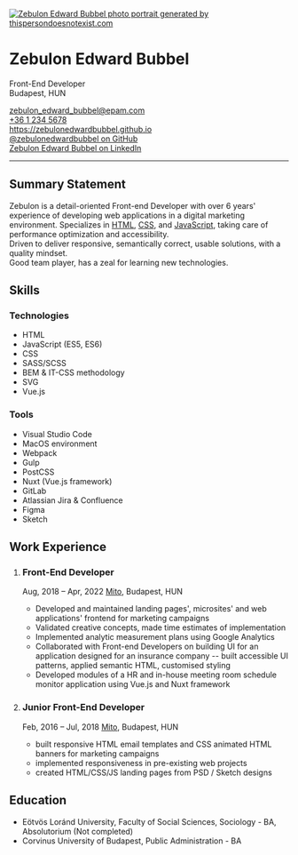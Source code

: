 [![Zebulon Edward Bubbel photo portrait generated by thispersondoesnotexist.com](http://res.cloudinary.com/dfceth4sr/image/upload/c_scale,w_320/v1652737120/thispersondoesnotexist.com_1_m7kfm1.jpg "Zebulon Edward Bubbel portrait")](https://www.thispersondoesnotexist.com/)

# Zebulon Edward Bubbel

Front-End Developer  
Budapest, HUN

[zebulon_edward_bubbel@epam.com](mailto:zebulon_e_bubbel@epam.com)  
[+36 1 234 5678](tel:+3612345678)  
<https://zebulonedwardbubbel.github.io>  
[@zebulonedwardbubbel on GitHub](https://github.com/zebulonedwardbubbel)  
[Zebulon Edward Bubbel on LinkedIn](https://www.linkedin.com/in/zebulonedwardbubbel)

---

## Summary Statement

Zebulon is a detail-oriented Front-end Developer with over 6 years' experience of developing web applications in a digital marketing environment. 
Specializes in [HTML][1], [CSS][2], and [JavaScript][3], taking care of performance optimization and accessibility.  
Driven to deliver responsive, semantically correct, usable solutions, with a quality mindset.  
Good team player, has a zeal for learning new technologies.

[1]: <https://developer.mozilla.org/en-US/docs/Web/HTML> "HyperText Markup Language"
[2]: <https://developer.mozilla.org/en-US/docs/Web/CSS> "Cascading Style Sheets"
[3]: <https://developer.mozilla.org/en-US/docs/Web/JavaScript>

## Skills

### Technologies

- HTML
- JavaScript (ES5, ES6)
- CSS
- SASS/SCSS
- BEM & IT-CSS methodology
- SVG
- Vue.js

### Tools

- Visual Studio Code
- MacOS environment
- Webpack
- Gulp
- PostCSS
- Nuxt (Vue.js framework)
- GitLab
- Atlassian Jira & Confluence
- Figma
- Sketch

## Work Experience

1. ### Front-End Developer

    Aug, 2018 – Apr, 2022
    [Mito](https://mito.hu/), Budapest, HUN

    - Developed and maintained landing pages', microsites' and web applications' frontend for marketing campaigns
    - Validated creative concepts, made time estimates of implementation
    - Implemented analytic measurement plans using Google Analytics
    - Collaborated with Front-end Developers on building UI for an application designed for an insurance company -- built accessible UI patterns, applied semantic HTML, customised styling
    - Developed modules of a HR and in-house meeting room schedule monitor application using Vue.js and Nuxt framework

2. ### Junior Front-End Developer

    Feb, 2016 – Jul, 2018
    [Mito](https://mito.hu/), Budapest, HUN

    - built responsive HTML email templates and CSS animated HTML banners for marketing campaigns
    - implemented responsiveness in pre-existing web projects
    - created HTML/CSS/JS landing pages from PSD / Sketch designs

## Education

- Eötvös Loránd University, Faculty of Social Sciences, Sociology - BA, Absolutorium (Not completed)
- Corvinus University of Budapest, Public Administration - BA

